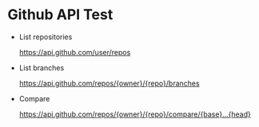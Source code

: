 # Github API Test

- List repositories

    https://api.github.com/user/repos

- List branches

    https://api.github.com/repos/{owner}/{repo}/branches

- Compare

    https://api.github.com/repos/{owner}/{repo}/compare/{base}...{head}

